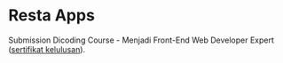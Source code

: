 # Resta Apps
 Submission Dicoding Course - Menjadi Front-End Web Developer Expert ([sertifikat kelulusan](https://www.dicoding.com/certificates/JMZV2G3DQZN9)).
